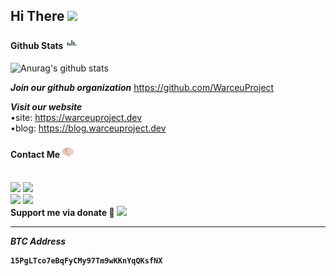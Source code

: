 ## Hi There <img src="https://github.com/TheDudeThatCode/TheDudeThatCode/blob/master/Assets/Hi.gif" width="25px">
  
#### Github Stats <img src="https://github.com/Kklmfir/Kklmfir/blob/main/Assets/giphy.gif" width="20px" heigh="20px">
![Anurag's github stats](https://github-readme-stats.vercel.app/api?username=kirasinigami&show_icons=true&theme=radical)<br>

***Join our github organization***
https://github.com/WarceuProject

***Visit our website***<br>
•site: https://warceuproject.dev<br>
•blog: https://blog.warceuproject.dev

#### Contact Me <img src="https://github.com/Kklmfir/Kklmfir/blob/main/Assets/giphy.webp" width="20px">
<!--Personal-->
<br>[![](https://img.shields.io/badge/Facebook-blue?logo=Facebook&logoColor=blue&labelColor=white)](https://m.facebook.com/kirasinigami)
[![](https://img.shields.io/badge/FacebookPage-blue?logo=Facebook&logoColor=blue&labelColor=white)](https://m.facebook.com/warceuproject)
<br>[![](https://img.shields.io/badge/Whatsapp-CHAT-green?logo=Whatsapp&logoColor=Brightgreen&labelColor=white)](https://wa.me/6285759669252?text=Asalamualaikum+bang)
[![](https://img.shields.io/badge/Email-center?logo=Email&logoColor=red&labelColor=white)](mailto:center@warceuproject.dev)
<br/>
<b>Support me via donate 🤗
[![](https://img.shields.io/badge/Paypal-blue?logo=Paypal&logoColor=Brightblue&labelColor=white)](https://paypal.me/yagamiid)
<hr>

***BTC Address***

```
15PgLTco7eBqFyCMy97Tm9wKKnYqQKsfNX
```
